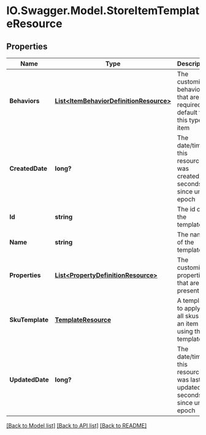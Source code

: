 # IO.Swagger.Model.StoreItemTemplateResource
## Properties

Name | Type | Description | Notes
------------ | ------------- | ------------- | -------------
**Behaviors** | [**List&lt;ItemBehaviorDefinitionResource&gt;**](ItemBehaviorDefinitionResource.md) | The customized behaviors that are required or default for this type of item | [optional] 
**CreatedDate** | **long?** | The date/time this resource was created in seconds since unix epoch | [optional] 
**Id** | **string** | The id of the template | [optional] 
**Name** | **string** | The name of the template | 
**Properties** | [**List&lt;PropertyDefinitionResource&gt;**](PropertyDefinitionResource.md) | The customized properties that are present | [optional] 
**SkuTemplate** | [**TemplateResource**](TemplateResource.md) | A template to apply to all skus on an item using this template | [optional] 
**UpdatedDate** | **long?** | The date/time this resource was last updated in seconds since unix epoch | [optional] 

[[Back to Model list]](../README.md#documentation-for-models) [[Back to API list]](../README.md#documentation-for-api-endpoints) [[Back to README]](../README.md)


